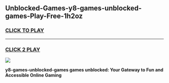 
## Unblocked-Games-y8-games-unblocked-games-Play-Free-1h2oz
<h3>
<a href="https://premium76.site?title=y8-games-unblocked-games&ref=24M">CLICK TO PLAY</a></h3>
<hr>

<h3>
<a href="https://premium76.site?title=y8-games-unblocked-games&ref=24M">CLICK 2 PLAY</a>
  
</h3>

<a href="https://premium76.site?title=y8-games-unblocked-games&ref=24M"><img src="https://clearcache.store/games.png"></a>


**y8-games-unblocked-games games unblocked: Your Gateway to Fun and Accessible Online Gaming**
